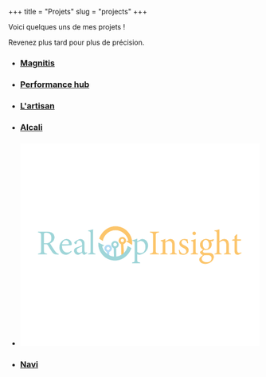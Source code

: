 +++
title = "Projets"
slug = "projects"
+++

Voici quelques uns de mes projets !

Revenez plus tard pour plus de précision.


* ### [Magnitis](http://www.magnitis.cm)

* ### [Performance hub](http://www.performancehub.cm)

* ### [L'artisan](http://www.lartisan.cm)

* ### [Alcali](http://www.alcali.cm)

* ### [![RealOpInsight](./../static/images/ropcompletereview.png)](https://www.linkedin.com/company/realopslabs)

* ### [Navi](http://#)